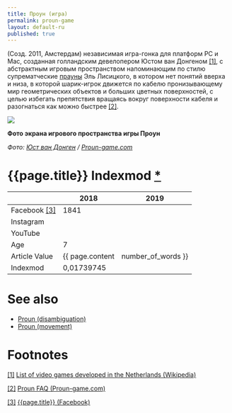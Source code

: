 ```yaml
---
title: Проун (игра)
permalink: proun-game
layout: default-ru
published: true
---
```


(Созд. 2011, Амстердам) независимая игра-гонка для платформ PC и Mac, созданная голландским девелопером Юстом ван Донгеном <span id="a1">[\[1\]](#f1)</span>, с абстрактным игровым пространством напоминающим по стилю супрематческие [прауны](proun-visual-concept) Эль Лисицкого, в котором нет понятий вверха и низа, в которой шарик-игрок движется по кабелю пронизывающему мир геометрических объектов и больших цветных поверхностей, с целью избегать препятствия вращаясь вокруг поверхности кабеля и разогнаться как можно быстрее <span id="a2">[\[2\]](#f2)</span>.

![](http://www.proun-game.com/Screenshots/Track5c.jpg)

**Фото экрана игрового пространства игры Проун**

*Фото: [Юст ван Донген](joost-van-dongen) / [Proun-game.com](http://www.proun-game.com/Screenshots.html)*

# {{page.title}} Indexmod [*](indexmod)

||2018|2019|
|-|-|-|
|Facebook <span id="a3">[\[3\]](#f3)</span>|1841||
|Instagram|||
|YouTube|||
|Age|7||
|Article Value|{{ page.content | number_of_words }}||
|Indexmod|0,01739745||

# See also

+ [Proun (disambiguation)](proun-disambiguation)
+ [Proun (movement)](proun-movement)

# Footnotes

[[1]](#a1) <span id="f1"></span> [List of video games developed in the Netherlands (Wikipedia)](https://en.wikipedia.org/wiki/List_of_video_games_developed_in_the_Netherlands)

[[2]](#a2) <span id="f2"></span> [Proun FAQ (Proun-game.com)](http://www.proun-game.com/FAQ.html#WhoIsJoost)

[[3]](#a3) <span id="f3"></span> [{{page.title}} (Facebook)](https://www.facebook.com/Proun-189243531749/)
